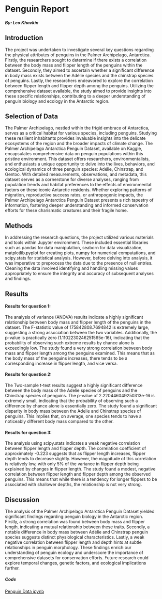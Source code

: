 # Penguin Report
##### By: Leo Khavkin


## Introduction
  

The project was undertaken to investigate several key questions regarding the physical attributes of penguins in the Palmer Archipelago, Antarctica. Firstly, the researchers sought to determine if there exists a correlation between the body mass and flipper length of the penguins within the dataset. Secondly, they aimed to ascertain whether a significant difference in body mass exists between the Adélie species and the chinstrap species of penguins. Lastly, the researchers endeavored to explore the correlation between flipper length and flipper depth among the penguins. Utilizing the comprehensive dataset available, the study aimed to provide insights into these specific relationships, contributing to a deeper understanding of penguin biology and ecology in the Antarctic region.


## Selection of Data

 The Palmer Archipelago, nestled within the frigid embrace of Antarctica, serves as a critical habitat for various species, including penguins. Studying these resilient inhabitants provides invaluable insights into the delicate ecosystems of the region and the broader impacts of climate change. The Palmer Archipelago Antarctica Penguin Dataset, available on Kaggle, encapsulates comprehensive data on penguin populations within this pristine environment. This dataset offers researchers, environmentalists, and enthusiasts a unique opportunity to delve into the lives, behaviors, and ecological dynamics of three penguin species: Adélie, Chinstrap, and Gentoo. With detailed measurements, observations, and metadata, this dataset serves as a cornerstone for diverse analyses, ranging from population trends and habitat preferences to the effects of environmental factors on these iconic Antarctic residents. Whether exploring patterns of migration, reproductive success rates, or anthropogenic impacts, the Palmer Archipelago Antarctica Penguin Dataset presents a rich tapestry of information, fostering deeper understanding and informed conservation efforts for these charismatic creatures and their fragile home.

## Methods

In addressing the research questions, the project utilized various materials and tools within Jupyter environment. These included essential libraries such as pandas for data manipulation, seaborn for data visualization, matplotlib.pyplot for creating plots, numpy for numerical computations, and scipy.stats for statistical analysis. However, before delving into analysis, it was imperative to preprocess the data due to the presence of null entries. Cleaning the data involved identifying and handling missing values appropriately to ensure the integrity and accuracy of subsequent analyses and findings.


## Results

#### Results for question 1:

  The analysis of variance (ANOVA) results indicate a highly significant relationship between body mass and flipper length of the penguins in the dataset. The F-statistic value of 175842808.7694842 is extremely large, suggesting a strong association between the two variables. Additionally, the p-value is practically zero (1.1102230246251565e-16), indicating that the probability of observing such extreme results by chance alone is exceedingly low. The study found a very strong correlation between body mass and flipper length among the penguins examined. This means that as the body mass of the penguins increases, there tends to be a corresponding increase in flipper length, and vice versa.

#### Results for question 2:


  The Two-sample t-test results suggest a highly significant difference between the body mass of the Adelie species of penguins and the Chinstrap species of penguins. The p-value of 2.220446049250313e-16 is extremely small, indicating that the probability of observing such a difference by chance alone is essentially zero. The study found a significant disparity in body mass between the Adelie and Chinstrap species of penguins. This implies that, on average, one species tends to have a noticeably different body mass compared to the other.

#### Results for question 3:

  The analysis using scipy.stats indicates a weak negative correlation between flipper length and flipper depth. The correlation coefficient of approximately -0.223 suggests that as flipper length increases, flipper depth tends to decrease slightly. However, the magnitude of this correlation is relatively low, with only 5% of the variance in flipper depth being explained by changes in flipper length. The study found a modest, negative correlation between flipper length and flipper depth among the observed penguins. This means that while there is a tendency for longer flippers to be associated with shallower depths, the relationship is not very strong.


## Discussion 

  The analysis of the Palmer Archipelago Antarctica Penguin Dataset yielded significant findings regarding penguin biology in the Antarctic region. Firstly, a strong correlation was found between body mass and flipper length, indicating a mutual relationship between these traits. Secondly, a notable difference in body mass between Adélie and Chinstrap penguin species suggests distinct physiological characteristics. Lastly, a weak negative correlation between flipper length and depth hints at subtle relationships in penguin morphology. These findings enrich our understanding of penguin ecology and underscore the importance of comprehensive datasets for conservation efforts. Future research could explore temporal changes, genetic factors, and ecological implications further.

##### Code

[Penguin Data ipynb](https://jupyter.cs.wit.edu/user/khavkinl/notebooks/Penguin.ipynb)

